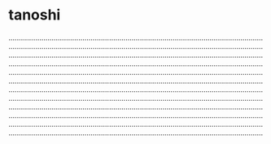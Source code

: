# tanoshi

................................................................................................................................................................................................................................................................................................................................................................................................................................................................................................................................................................................................................................................................................................................................................................................................................................................................................................................................................................................................................................................................................................................................................................................................................................................................................................................................................................................................................................................................................................................................................